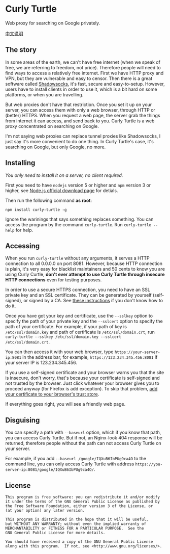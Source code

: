 # Curly Turtle

Web proxy for searching on Google privately.

[中文说明](https://github.com/FiveYellowMice/curly-turtle/wiki/%E4%B8%AD%E6%96%87%E8%AF%B4%E6%98%8E)
 
## The story

In some areas of the earth, we can't have free internet (when we speak of free, we are referring to freedom, not price). Therefore people will need to find ways to access a relatively free internet. First we have HTTP proxy and VPN, but they are vulnerable and easy to censor. Then there is a great software called [Shadowsocks](https://github.com/Long-live-shadowsocks/shadowsocks), it's fast, secure and easy-to-setup. However, users have to install clients in order to use it, which is a bit hard on some platforms, or when you are travelling.

But web proxies don't have that restriction. Once you set it up on your server, you can access them with only a web browser, through HTTP or (better) HTTPS. When you request a web page, the server grab the things from internet it can access, and send back to you. Curly Turtle is a web proxy concentrated on searching on Google.

I'm not saying web proxies can replace tunnel proxies like Shadowsocks, I just say it's more convenient to do one thing. In Curly Turtle's case, it's searching on Google, but only Google, no more.

## Installing

*You only need to install it on a server, no client required.*

First you need to have `nodejs` version 5 or higher and `npm` version 3 or higher, see [Node.js official download page](https://nodejs.org/en/download/stable/) for detials.

Then run the following command **as root**:

	npm install curly-turtle -g

Ignore the warinings that says something replaces something. You can access the program by the command `curly-turtle`. Run `curly-turtle --help` for help.

## Accessing

When you run `curly-turtle` without any arguments, it serves a HTTP connection to all 0.0.0.0 on port 8081. However, because HTTP connection is plain, it's very easy for blacklist maintainers and 50 cents to know you are using Curly Curtle, **don't ever attempt to use Curly Turtle through insecure HTTP connections** even for testing purposes.

In order to use a secure HTTPS connection, you need to have an SSL private key and an SSL certificate. They can be generated by yourself (self-signed), or signed by a CA. See [these instructions](https://www.digitalocean.com/community/tutorials/openssl-essentials-working-with-ssl-certificates-private-keys-and-csrs) if you don't know how to do it.

Once you have got your key and certificate, use the `--sslkey` option to specify the path of your private key and the `--sslcert` option to specify the path of your certificate. For example, if your path of key is `/etc/ssl/domain.key` and path of certificate is `/etc/ssl/domain.crt`, run `curly-turtle --sslkey /etc/ssl/domain.key --sslcert /etc/ssl/domain.crt`.

You can then access it with your web browser, type `https://your-server-ip:8081` in the address bar, for example, `https://123.234.345.456:8081` if your server IP is 123.234.345.456.

If you use a self-signed certificate and your browser warns you that the site is insecure, don't worry, that's because your certificate is self-signed and not trusted by the browser. Just click whatever your browser gives you to proceed anyway (for Firefox is add exception). To skip that problem, [add your certificate to your browser's trust store](https://www.google.com/searchq=add+self-signed+certificate+to+trust+store).

If everything goes right, you will see a friendly web page.

## Disguising

You can specify a path with `--baseurl` option, which if you know that path, you can access Curly Turtle. But if not, an Nginx-look 404 response will be returned, therefore people without the path can not access Curly Turtle on your server.

For example, if you add `--baseurl /google/IQXuB6IbPUg9ca4O` to the command line, you can only access Curly Turtle with address `https://you-server-ip:8081/google/IQXuB6IbPUg9ca4O/`.

## License

	This program is free software: you can redistribute it and/or modify
	it under the terms of the GNU General Public License as published by
	the Free Software Foundation, either version 3 of the License, or
	(at your option) any later version.

	This program is distributed in the hope that it will be useful,
	but WITHOUT ANY WARRANTY; without even the implied warranty of
	MERCHANTABILITY or FITNESS FOR A PARTICULAR PURPOSE.  See the
	GNU General Public License for more details.

	You should have received a copy of the GNU General Public License
	along with this program.  If not, see <http://www.gnu.org/licenses/>.
